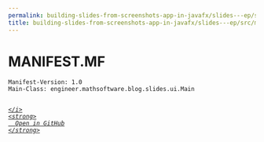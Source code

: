 ```yaml
---
permalink: building-slides-from-screenshots-app-in-javafx/slides---ep/src/main/resources/META-INF/MANIFEST.MF.html
title: building-slides-from-screenshots-app-in-javafx/slides---ep/src/main/resources/META-INF/MANIFEST.MF
---
```


# MANIFEST.MF
```
Manifest-Version: 1.0
Main-Class: engineer.mathsoftware.blog.slides.ui.Main


```
<div class="social open-gh-btn my-4">
  <a class="btn btn-github" href="https://github.com/tobiasbriones/blog/tree/main/swe/dev/java/javafx/drawing/productivity/building-slides-from-screenshots-app-in-javafx/slides---ep/src/main/resources/META-INF/MANIFEST.MF" target="_blank">
    <i class="fab fa-github">
      
    </i>
    <strong>
      Open in GitHub
    </strong>
  </a>
</div>